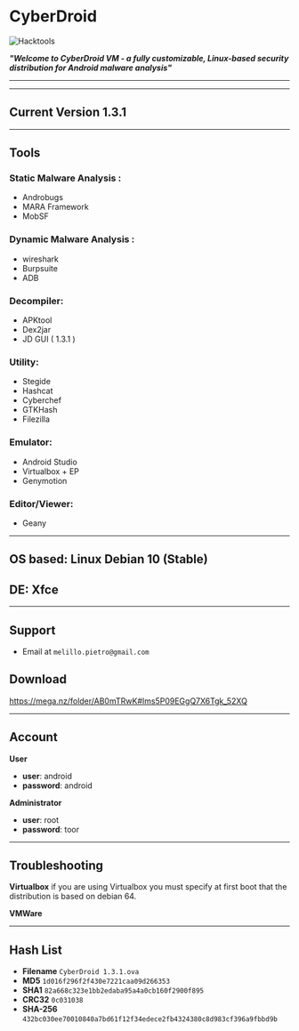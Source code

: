 # **CyberDroid** 

![Hacktools](https://dwkujuq9vpuly.cloudfront.net/news/wp-content/uploads/2020/03/Android-main.jpg)


***"Welcome to CyberDroid VM - a fully customizable, Linux-based security distribution for Android malware analysis"***

---

---
## Current Version 1.3.1
---
## **Tools**

### Static Malware Analysis :
* Androbugs
* MARA Framework
* MobSF
### Dynamic Malware Analysis : 
* wireshark
* Burpsuite
* ADB
### Decompiler: 
* APKtool 
* Dex2jar
* JD GUI ( 1.3.1 )
### Utility:
* Stegide
* Hashcat
* Cyberchef
* GTKHash
* Filezilla
### Emulator:
* Android Studio
* Virtualbox + EP
* Genymotion
### Editor/Viewer:
* Geany
---

## OS based: Linux Debian 10 (Stable)
## DE: Xfce
---

## Support

- Email at `melillo.pietro@gmail.com`</a>

## Download

https://mega.nz/folder/AB0mTRwK#Ims5P09EGgQ7X6Tgk_52XQ

---
## Account

**User**

* **user**: android
* **password**: android

**Administrator**

* **user**: root
* **password**: toor
---
## Troubleshooting

**Virtualbox**
if you are using Virtualbox you must specify at first boot that the distribution is based on debian 64. 

**VMWare**

---

## Hash List

* **Filename**	`CyberDroid 1.3.1.ova`
* **MD5**	`1d016f296f2f430e7221caa09d266353	`
* **SHA1**	`82a668c323e1bb2edaba95a4a0cb160f2900f895`
* **CRC32**	`0c031038`
* **SHA-256**	`432bc030ee70010840a7bd61f12f34edece2fb4324380c8d983cf396a9fbbd9b`





